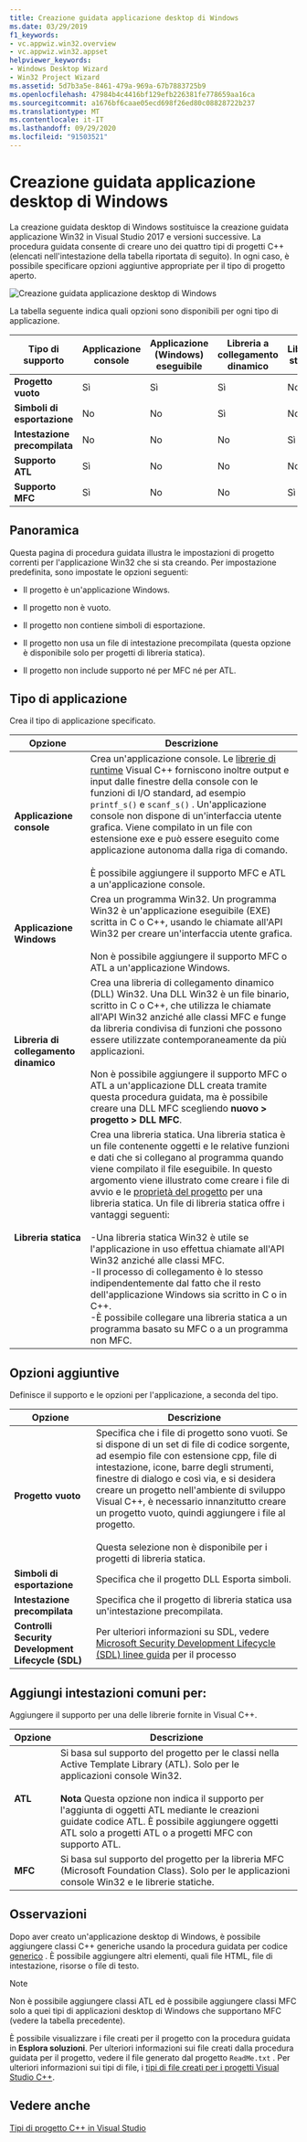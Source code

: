 ```yaml
---
title: Creazione guidata applicazione desktop di Windows
ms.date: 03/29/2019
f1_keywords:
- vc.appwiz.win32.overview
- vc.appwiz.win32.appset
helpviewer_keywords:
- Windows Desktop Wizard
- Win32 Project Wizard
ms.assetid: 5d7b3a5e-8461-479a-969a-67b7883725b9
ms.openlocfilehash: 47984b4c4416bf129efb226381fe778659aa16ca
ms.sourcegitcommit: a1676bf6caae05ecd698f26ed80c08828722b237
ms.translationtype: MT
ms.contentlocale: it-IT
ms.lasthandoff: 09/29/2020
ms.locfileid: "91503521"
---
```

# <a name="windows-desktop-wizard"></a>Creazione guidata applicazione desktop di Windows

La creazione guidata desktop di Windows sostituisce la creazione guidata applicazione Win32 in Visual Studio 2017 e versioni successive. La procedura guidata consente di creare uno dei quattro tipi di progetti C++ (elencati nell'intestazione della tabella riportata di seguito). In ogni caso, è possibile specificare opzioni aggiuntive appropriate per il tipo di progetto aperto.

   ![Creazione guidata applicazione desktop di Windows](media/windows-desktop-wizard.png)

La tabella seguente indica quali opzioni sono disponibili per ogni tipo di applicazione.

|Tipo di supporto|Applicazione console|Applicazione (Windows) eseguibile|Libreria a collegamento dinamico|Libreria statica|
|---------------------|-------------------------|----------------------------------------|---------------------------|--------------------|
|**Progetto vuoto**|Sì|Sì|Sì|No|
|**Simboli di esportazione**|No|No|Sì|No|
|**Intestazione precompilata**|No|No|No|Sì|
|**Supporto ATL**|Sì|No|No|No|
|**Supporto MFC**|Sì|No|No|Sì|

## <a name="overview"></a>Panoramica

Questa pagina di procedura guidata illustra le impostazioni di progetto correnti per l'applicazione Win32 che si sta creando. Per impostazione predefinita, sono impostate le opzioni seguenti:

- Il progetto è un'applicazione Windows.

- Il progetto non è vuoto.

- Il progetto non contiene simboli di esportazione.

- Il progetto non usa un file di intestazione precompilata (questa opzione è disponibile solo per progetti di libreria statica).

- Il progetto non include supporto né per MFC né per ATL.

## <a name="application-type"></a>Tipo di applicazione

Crea il tipo di applicazione specificato.

|Opzione|Descrizione|
|------------|-----------------|
|**Applicazione console**|Crea un'applicazione console. Le [librerie di runtime](../c-runtime-library/c-run-time-library-reference.md) Visual C++ forniscono inoltre output e input dalle finestre della console con le funzioni di I/O standard, ad esempio `printf_s()` e `scanf_s()` . Un'applicazione console non dispone di un'interfaccia utente grafica. Viene compilato in un file con estensione exe e può essere eseguito come applicazione autonoma dalla riga di comando.<br /><br /> È possibile aggiungere il supporto MFC e ATL a un'applicazione console.|
|**Applicazione Windows**|Crea un programma Win32. Un programma Win32 è un'applicazione eseguibile (EXE) scritta in C o C++, usando le chiamate all'API Win32 per creare un'interfaccia utente grafica.<br /><br /> Non è possibile aggiungere il supporto MFC o ATL a un'applicazione Windows.|
|**Libreria di collegamento dinamico**|Crea una libreria di collegamento dinamico (DLL) Win32. Una DLL Win32 è un file binario, scritto in C o C++, che utilizza le chiamate all'API Win32 anziché alle classi MFC e funge da libreria condivisa di funzioni che possono essere utilizzate contemporaneamente da più applicazioni.<br /><br /> Non è possibile aggiungere il supporto MFC o ATL a un'applicazione DLL creata tramite questa procedura guidata, ma è possibile creare una DLL MFC scegliendo **nuovo > progetto > DLL MFC**.|
|**Libreria statica**|Crea una libreria statica. Una libreria statica è un file contenente oggetti e le relative funzioni e dati che si collegano al programma quando viene compilato il file eseguibile. In questo argomento viene illustrato come creare i file di avvio e le [proprietà del progetto](../build/reference/property-pages-visual-cpp.md) per una libreria statica. Un file di libreria statica offre i vantaggi seguenti:<br /><br />-Una libreria statica Win32 è utile se l'applicazione in uso effettua chiamate all'API Win32 anziché alle classi MFC.<br />-Il processo di collegamento è lo stesso indipendentemente dal fatto che il resto dell'applicazione Windows sia scritto in C o in C++.<br />-È possibile collegare una libreria statica a un programma basato su MFC o a un programma non MFC.|

## <a name="additional-options"></a>Opzioni aggiuntive

Definisce il supporto e le opzioni per l'applicazione, a seconda del tipo.

|Opzione|Descrizione|
|------------|-----------------|
|**Progetto vuoto**|Specifica che i file di progetto sono vuoti. Se si dispone di un set di file di codice sorgente, ad esempio file con estensione cpp, file di intestazione, icone, barre degli strumenti, finestre di dialogo e così via, e si desidera creare un progetto nell'ambiente di sviluppo Visual C++, è necessario innanzitutto creare un progetto vuoto, quindi aggiungere i file al progetto.<br /><br /> Questa selezione non è disponibile per i progetti di libreria statica.|
|**Simboli di esportazione**|Specifica che il progetto DLL Esporta simboli.|
|**Intestazione precompilata**|Specifica che il progetto di libreria statica usa un'intestazione precompilata.|
|**Controlli Security Development Lifecycle (SDL)**|Per ulteriori informazioni su SDL, vedere [Microsoft Security Development Lifecycle (SDL) linee guida](../build/reference/sdl-enable-additional-security-checks.md) per il processo|

## <a name="add-common-headers-for"></a>Aggiungi intestazioni comuni per:

Aggiungere il supporto per una delle librerie fornite in Visual C++.

|Opzione|Descrizione|
|------------|-----------------|
|**ATL**|Si basa sul supporto del progetto per le classi nella Active Template Library (ATL). Solo per le applicazioni console Win32.<br /><br /> **Nota** Questa opzione non indica il supporto per l'aggiunta di oggetti ATL mediante le creazioni guidate codice ATL. È possibile aggiungere oggetti ATL solo a progetti ATL o a progetti MFC con supporto ATL.|
|**MFC**|Si basa sul supporto del progetto per la libreria MFC (Microsoft Foundation Class). Solo per le applicazioni console Win32 e le librerie statiche.|

## <a name="remarks"></a>Osservazioni

Dopo aver creato un'applicazione desktop di Windows, è possibile aggiungere classi C++ generiche usando la procedura guidata per codice [generico](../ide/adding-a-generic-cpp-class.md#generic-c-class-wizard) . È possibile aggiungere altri elementi, quali file HTML, file di intestazione, risorse o file di testo.

> [!NOTE]
> Non è possibile aggiungere classi ATL ed è possibile aggiungere classi MFC solo a quei tipi di applicazioni desktop di Windows che supportano MFC (vedere la tabella precedente).

È possibile visualizzare i file creati per il progetto con la procedura guidata in **Esplora soluzioni**. Per ulteriori informazioni sui file creati dalla procedura guidata per il progetto, vedere il file generato dal progetto `ReadMe.txt` . Per ulteriori informazioni sui tipi di file, i [tipi di file creati per i progetti Visual Studio C++](../build/reference/file-types-created-for-visual-cpp-projects.md).

## <a name="see-also"></a>Vedere anche

[Tipi di progetto C++ in Visual Studio](../build/reference/visual-cpp-project-types.md)
